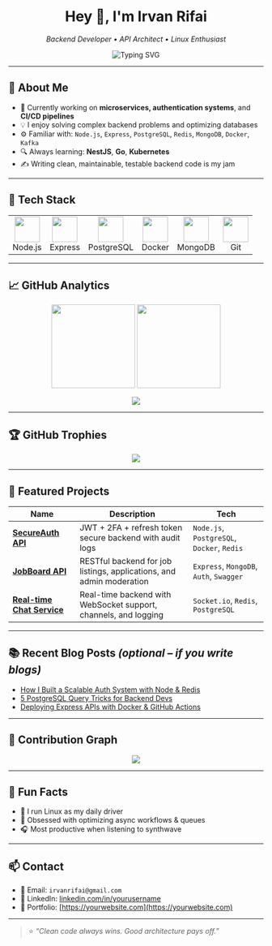 <h1 align="center">Hey 👋, I'm Irvan Rifai</h1>
<p align="center">
  <em>Backend Developer • API Architect • Linux Enthusiast</em>
</p>

<p align="center">
  <img src="https://readme-typing-svg.demolab.com?font=Fira+Code&duration=3000&pause=1000&color=1AF3C0&center=true&vCenter=true&width=435&lines=Backend+Developer;API+Engineer;Node.js+%7C+PostgreSQL+%7C+Docker+%7C+Redis;I+love+building+robust+scalable+systems" alt="Typing SVG" />
</p>

---

## 🧠 About Me

- 💼 Currently working on **microservices, authentication systems**, and **CI/CD pipelines**
- 💡 I enjoy solving complex backend problems and optimizing databases
- ⚙️ Familiar with: `Node.js`, `Express`, `PostgreSQL`, `Redis`, `MongoDB`, `Docker`, `Kafka`
- 🔍 Always learning: **NestJS**, **Go**, **Kubernetes**
- ✍️ Writing clean, maintainable, testable backend code is my jam

---

## 🧰 Tech Stack

<table>
  <tr>
    <td align="center"><img src="https://cdn.jsdelivr.net/gh/devicons/devicon/icons/nodejs/nodejs-original.svg" width="50"/><br/>Node.js</td>
    <td align="center"><img src="https://cdn.jsdelivr.net/gh/devicons/devicon/icons/express/express-original.svg" width="50"/><br/>Express</td>
    <td align="center"><img src="https://cdn.jsdelivr.net/gh/devicons/devicon/icons/postgresql/postgresql-original.svg" width="50"/><br/>PostgreSQL</td>
    <td align="center"><img src="https://cdn.jsdelivr.net/gh/devicons/devicon/icons/docker/docker-original.svg" width="50"/><br/>Docker</td>
    <td align="center"><img src="https://cdn.jsdelivr.net/gh/devicons/devicon/icons/mongodb/mongodb-original.svg" width="50"/><br/>MongoDB</td>
    <td align="center"><img src="https://cdn.jsdelivr.net/gh/devicons/devicon/icons/git/git-original.svg" width="50"/><br/>Git</td>
  </tr>
</table>

---

## 📈 GitHub Analytics

<p align="center">
  <img src="https://github-readme-stats.vercel.app/api?username=irvanrifai&show_icons=true&theme=tokyonight&count_private=true&hide_border=true" height="165">
  <img src="https://streak-stats.demolab.com?user=irvanrifai&theme=tokyonight&hide_border=true" height="165">
</p>

<p align="center">
  <img src="https://github-readme-stats.vercel.app/api/top-langs/?username=irvanrifai&layout=compact&theme=tokyonight&hide_border=true">
</p>

---

## 🏆 GitHub Trophies

<p align="center">
  <img src="https://github-profile-trophy.vercel.app/?username=irvanrifai&theme=onedark&column=7" />
</p>

---

## 🚀 Featured Projects

| Name | Description | Tech |
|------|-------------|------|
| [**SecureAuth API**](https://github.com/irvanrifai/secure-auth) | JWT + 2FA + refresh token secure backend with audit logs | `Node.js`, `PostgreSQL`, `Docker`, `Redis` |
| [**JobBoard API**](https://github.com/irvanrifai/jobboard-api) | RESTful backend for job listings, applications, and admin moderation | `Express`, `MongoDB`, `Auth`, `Swagger` |
| [**Real-time Chat Service**](https://github.com/irvanrifai/chat-app-backend) | Real-time backend with WebSocket support, channels, and logging | `Socket.io`, `Redis`, `PostgreSQL` |

---

## 📚 Recent Blog Posts *(optional – if you write blogs)*

<!-- BLOG-POST-LIST:START -->
- [How I Built a Scalable Auth System with Node & Redis](#)
- [5 PostgreSQL Query Tricks for Backend Devs](#)
- [Deploying Express APIs with Docker & GitHub Actions](#)
<!-- BLOG-POST-LIST:END -->

---

## 📌 Contribution Graph

<p align="center">
  <img src="https://github.com/ashutosh00710/github-readme-activity-graph/blob/master/graph.svg?username=irvanrifai&theme=github-compact"/>
</p>

---

## 🧩 Fun Facts

- 🐧 I run Linux as my daily driver
- 🔁 Obsessed with optimizing async workflows & queues
- 🎧 Most productive when listening to synthwave

---

## 📫 Contact

- 📧 Email: `irvanrifai@gmail.com`
- 💼 LinkedIn: [linkedin.com/in/yourusername](https://linkedin.com/in/yourusername)
- 🧪 Portfolio: [https://yourwebsite.com](https://yourwebsite.com)

---

> ⭐️ *“Clean code always wins. Good architecture pays off.”*

